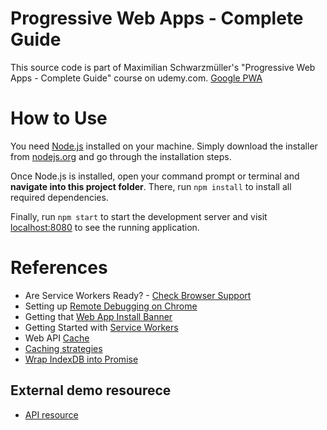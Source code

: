 # Progressive Web Apps - Complete Guide
This source code is part of Maximilian Schwarzmüller's "Progressive Web Apps - Complete Guide" course on udemy.com.
[Google PWA](https://developers.google.com/web/ilt/pwa/)

# How to Use
You need [Node.js](https://nodejs.org) installed on your machine. Simply download the installer from [nodejs.org](https://nodejs.org) and go through the installation steps.

Once Node.js is installed, open your command prompt or terminal and **navigate into this project folder**. There, run `npm install` to install all required dependencies.

Finally, run `npm start` to start the development server and visit [localhost:8080](http://localhost:8080) to see the running application.

# References
* Are Service Workers Ready? - [Check Browser Support](https://jakearchibald.github.io/isserviceworkerready/)
* Setting up [Remote Debugging on Chrome](https://developers.google.com/web/tools/chrome-devtools/remote-debugging/)
* Getting that [Web App Install Banner](https://developers.google.com/web/fundamentals/engage-and-retain/app-install-banners/)
* Getting Started with [Service Workers](https://developers.google.com/web/fundamentals/getting-started/primers/service-workers)
* Web API [Cache](https://developer.mozilla.org/en-US/docs/Web/API/Cache)
* [Caching strategies](https://developers.google.com/web/fundamentals/instant-and-offline/offline-cookbook/#the_cache_machine_-_when_to_store_resources)
* [Wrap IndexDB into Promise](https://github.com/jakearchibald/idb)

## External demo resourece
* [API resource](https://httpbin.org/)